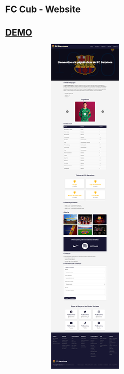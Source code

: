 # FC Cub - Website

#   [DEMO](https://fcb-web.netlify.app/)

<p align="center"><img src="web.png" /></p>